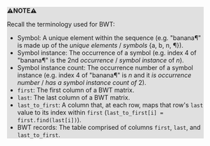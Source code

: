 <div style="margin:2em; background-color: #e0e0e0;">

<strong>⚠️NOTE️️️⚠️</strong>

Recall the terminology used for BWT:

 * Symbol: A unique element within the sequence (e.g. "banana¶" is made up of the *unique elements* / *symbols* {a, b, n, ¶}).
 * Symbol instance: The occurrence of a symbol (e.g. index 4 of "banana¶" is the 2nd *occurrence* / *symbol instance* of *n*).
 * Symbol instance count: The occurrence number of a symbol instance (e.g. index 4 of "banana¶" is *n* and it *is occurrence number* / *has a symbol instance count of* 2).
 * `first`: The first column of a BWT matrix.
 * `last`: The last column of a BWT matrix.
 * `last_to_first`: A column that, at each row, maps that row's `last` value to its index within `first` (`last_to_first[i] = first.find(last[i])`).
 * BWT records: The table comprised of columns `first`, `last`, and `last_to_first`.
</div>

